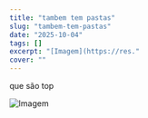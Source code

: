 ```yaml
---
title: "tambem tem pastas"
slug: "tambem-tem-pastas"
date: "2025-10-04"
tags: []
excerpt: "[Imagem](https://res."
cover: ""
---
```


que são top

![Imagem](https://res.cloudinary.com/dekxrmlbg/image/upload/v1759606056/kt5auunhmn7cqffrasut.png)

